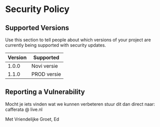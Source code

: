 # Security Policy

## Supported Versions

Use this section to tell people about which versions of your project are
currently being supported with security updates.

| Version | Supported        |
| ------- | ---------------- |
| 1.0.0   | Novi versie      |
| 1.1.0   | PROD versie      |


## Reporting a Vulnerability

Mocht je iets vinden wat we kunnen verbeteren stuur dit dan direct naar: cafferata @ live.nl

Met Vriendelijke Groet, Ed


